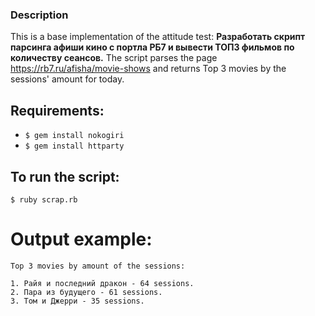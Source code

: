 ### Description
This is a base implementation of the attitude test: __Разработать скрипт парсинга афиши кино с портла РБ7 и вывести ТОП3 фильмов по количеству сеансов.__
The script parses the page https://rb7.ru/afisha/movie-shows and returns Top 3 movies by the sessions' amount for today.

## Requirements:
* ```$ gem install nokogiri```
* ```$ gem install httparty```
  
## To run the script:
```$ ruby scrap.rb```

# Output example:
```
Top 3 movies by amount of the sessions:

1. Райя и последний дракон - 64 sessions. 
2. Пара из будущего - 61 sessions.
3. Том и Джерри - 35 sessions.